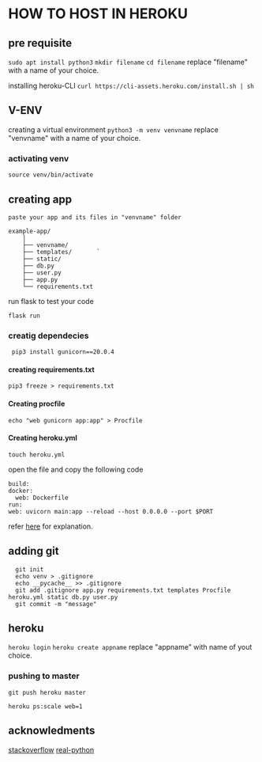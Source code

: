 # HOW TO HOST IN HEROKU

## pre requisite
`sudo apt install python3`
`mkdir filename`
`cd filename`
replace "filename" with a name of your choice.

installing heroku-CLI
`curl https://cli-assets.heroku.com/install.sh | sh` 

	
## V-ENV
creating a virtual environment
`python3 -m venv venvname`
replace "venvname" with a name of your choice.

### activating venv
`source venv/bin/activate`

## creating app

`paste your app and its files in "venvname" folder`
```
example-app/
	│		     				
	├── venvname/       
	├── templates/       `
	├── static/         
	├── db.py           
	├── user.py	    
	├── app.py	    		
	└── requirements.txt
```
run flask to test your code

`flask run`

### creatig dependecies
 ` pip3 install gunicorn==20.0.4`
 
#### creating requirements.txt

 `pip3 freeze > requirements.txt`
 
#### Creating procfile 
 
 `echo "web gunicorn app:app" > Procfile`
 
#### Creating heroku.yml

 `touch heroku.yml` 
  
  open the file and copy the following code
  
  ```
 build:
  docker:
    web: Dockerfile
run:
  web: uvicorn main:app --reload --host 0.0.0.0 --port $PORT
  ```
  
refer [here](https://stackoverflow.com/a/66258772) for explanation.  
 
## adding git

```
  git init
  echo venv > .gitignore
  echo __pycache__ >> .gitignore
  git add .gitignore app.py requirements.txt templates Procfile heroku.yml static db.py user.py
  git commit -m "message"
``` 
    	 
## heroku
 

 `heroku login`
 `heroku create appname`
  replace "appname" with name of yout choice.
  
### pushing to master
 
 `git push heroku master`
 
 `heroku ps:scale web=1`
 
 
## acknowledments

[stackoverflow](https://stackoverflow.com/questions/41804507/h14-error-in-heroku-no-web-processes-running)
[real-python](https://realpython.com/flask-by-example-part-1-project-setup/) 
	

